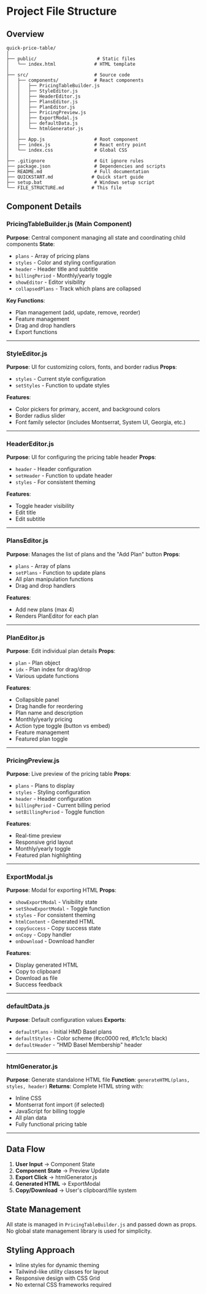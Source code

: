# Project File Structure

## Overview

```
quick-price-table/
│
├── public/                      # Static files
│   └── index.html              # HTML template
│
├── src/                        # Source code
│   ├── components/             # React components
│   │   ├── PricingTableBuilder.js
│   │   ├── StyleEditor.js
│   │   ├── HeaderEditor.js
│   │   ├── PlansEditor.js
│   │   ├── PlanEditor.js
│   │   ├── PricingPreview.js
│   │   ├── ExportModal.js
│   │   ├── defaultData.js
│   │   └── htmlGenerator.js
│   │
│   ├── App.js                  # Root component
│   ├── index.js                # React entry point
│   └── index.css               # Global CSS
│
├── .gitignore                  # Git ignore rules
├── package.json                # Dependencies and scripts
├── README.md                   # Full documentation
├── QUICKSTART.md              # Quick start guide
├── setup.bat                   # Windows setup script
└── FILE_STRUCTURE.md          # This file

```

## Component Details

### PricingTableBuilder.js (Main Component)
**Purpose**: Central component managing all state and coordinating child components
**State**:
- `plans` - Array of pricing plans
- `styles` - Color and styling configuration
- `header` - Header title and subtitle
- `billingPeriod` - Monthly/yearly toggle
- `showEditor` - Editor visibility
- `collapsedPlans` - Track which plans are collapsed

**Key Functions**:
- Plan management (add, update, remove, reorder)
- Feature management
- Drag and drop handlers
- Export functions

---

### StyleEditor.js
**Purpose**: UI for customizing colors, fonts, and border radius
**Props**:
- `styles` - Current style configuration
- `setStyles` - Function to update styles

**Features**:
- Color pickers for primary, accent, and background colors
- Border radius slider
- Font family selector (includes Montserrat, System UI, Georgia, etc.)

---

### HeaderEditor.js
**Purpose**: UI for configuring the pricing table header
**Props**:
- `header` - Header configuration
- `setHeader` - Function to update header
- `styles` - For consistent theming

**Features**:
- Toggle header visibility
- Edit title
- Edit subtitle

---

### PlansEditor.js
**Purpose**: Manages the list of plans and the "Add Plan" button
**Props**:
- `plans` - Array of plans
- `setPlans` - Function to update plans
- All plan manipulation functions
- Drag and drop handlers

**Features**:
- Add new plans (max 4)
- Renders PlanEditor for each plan

---

### PlanEditor.js
**Purpose**: Edit individual plan details
**Props**:
- `plan` - Plan object
- `idx` - Plan index for drag/drop
- Various update functions

**Features**:
- Collapsible panel
- Drag handle for reordering
- Plan name and description
- Monthly/yearly pricing
- Action type toggle (button vs embed)
- Feature management
- Featured plan toggle

---

### PricingPreview.js
**Purpose**: Live preview of the pricing table
**Props**:
- `plans` - Plans to display
- `styles` - Styling configuration
- `header` - Header configuration
- `billingPeriod` - Current billing period
- `setBillingPeriod` - Toggle function

**Features**:
- Real-time preview
- Responsive grid layout
- Monthly/yearly toggle
- Featured plan highlighting

---

### ExportModal.js
**Purpose**: Modal for exporting HTML
**Props**:
- `showExportModal` - Visibility state
- `setShowExportModal` - Toggle function
- `styles` - For consistent theming
- `htmlContent` - Generated HTML
- `copySuccess` - Copy success state
- `onCopy` - Copy handler
- `onDownload` - Download handler

**Features**:
- Display generated HTML
- Copy to clipboard
- Download as file
- Success feedback

---

### defaultData.js
**Purpose**: Default configuration values
**Exports**:
- `defaultPlans` - Initial HMD Basel plans
- `defaultStyles` - Color scheme (#cc0000 red, #1c1c1c black)
- `defaultHeader` - "HMD Basel Membership" header

---

### htmlGenerator.js
**Purpose**: Generate standalone HTML file
**Function**: `generateHTML(plans, styles, header)`
**Returns**: Complete HTML string with:
- Inline CSS
- Montserrat font import (if selected)
- JavaScript for billing toggle
- All plan data
- Fully functional pricing table

---

## Data Flow

1. **User Input** → Component State
2. **Component State** → Preview Update
3. **Export Click** → htmlGenerator.js
4. **Generated HTML** → ExportModal
5. **Copy/Download** → User's clipboard/file system

## State Management

All state is managed in `PricingTableBuilder.js` and passed down as props. No global state management library is used for simplicity.

## Styling Approach

- Inline styles for dynamic theming
- Tailwind-like utility classes for layout
- Responsive design with CSS Grid
- No external CSS frameworks required
